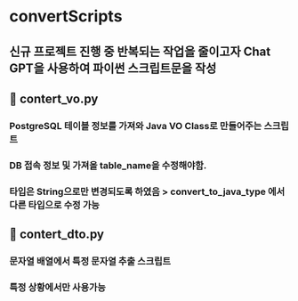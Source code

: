 # convertScripts

## 신규 프로젝트 진행 중 반복되는 작업을 줄이고자 Chat GPT을 사용하여 파이썬 스크립트문을 작성

## 📝 contert_vo.py

### PostgreSQL 테이블 정보를 가져와 Java VO Class로 만들어주는 스크립트

### DB 접속 정보 및 가져올 table_name을 수정해야함.

### 타입은 String으로만 변경되도록 하였음 > convert_to_java_type 에서 다른 타입으로 수정 가능

## 📝 contert_dto.py

### 문자열 배열에서 특정 문자열 추출 스크립트

### 특정 상황에서만 사용가능
